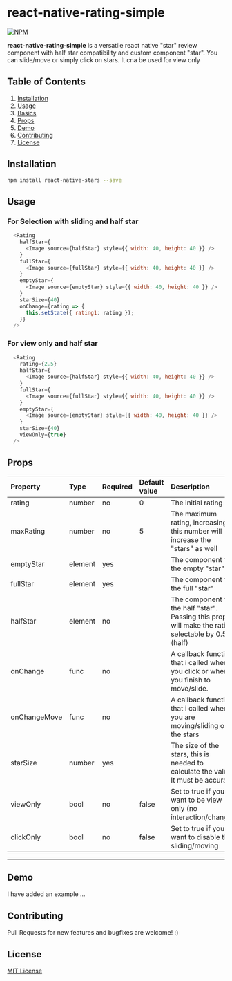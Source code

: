 # react-native-rating-simple

[![NPM](https://nodei.co/npm/react-native-rating-simple.png?downloads=true)](https://nodei.co/npm/react-native-rating-simple/)

**react-native-rating-simple** is a versatile react native "star" review component with half star compatibility and custom component "star". You can slide/move or simply click on stars.
It cna be used for view only

## Table of Contents

1. [Installation](#installation)
2. [Usage](#usage)
3. [Basics](#basics)
4. [Props](#props)
5. [Demo](#demo)
6. [Contributing](#contributing)
6. [License](#license)

## Installation

```sh
npm install react-native-stars --save
```

## Usage

### For Selection with sliding and half star

```js
  <Rating
    halfStar={
      <Image source={halfStar} style={{ width: 40, height: 40 }} />
    }
    fullStar={
      <Image source={fullStar} style={{ width: 40, height: 40 }} />
    }
    emptyStar={
      <Image source={emptyStar} style={{ width: 40, height: 40 }} />
    }
    starSize={40}
    onChange={rating => {
      this.setState({ rating1: rating });
    }}
  />
```

### For view only and half star

```js
  <Rating
    rating={2.5}
    halfStar={
      <Image source={halfStar} style={{ width: 40, height: 40 }} />
    }
    fullStar={
      <Image source={fullStar} style={{ width: 40, height: 40 }} />
    }
    emptyStar={
      <Image source={emptyStar} style={{ width: 40, height: 40 }} />
    }
    starSize={40}
    viewOnly={true}
  />
```

## Props
Property | Type | Required | Default value | Description
:--- | :--- | :--- | :--- | :---
rating|number|no|0|The initial rating
maxRating|number|no|5|The maximum rating, increasing this number will increase the "stars" as well
emptyStar|element|yes||The component for the empty "star"
fullStar|element|yes||The component for the full "star"
halfStar|element|no||The component for the half "star". Passing this prop will make the rating selectable by 0.5 (half)
onChange|func|no||A callback function that i called when you click or when you finish to move/slide.
onChangeMove|func|no||A callback function that i called when you are moving/sliding on the stars
starSize|number|yes||The size of the stars, this is needed to calculate the value. It must be accurate
viewOnly|bool|no|false|Set to true if you want to be view only (no interaction/change)
clickOnly|bool|no|false|Set to true if you want to disable the sliding/moving
-----

## Demo

I have added an example ... 

## Contributing

Pull Requests for new features and bugfixes are welcome! :)

## License

[MIT License](http://opensource.org/licenses/mit-license.html)
